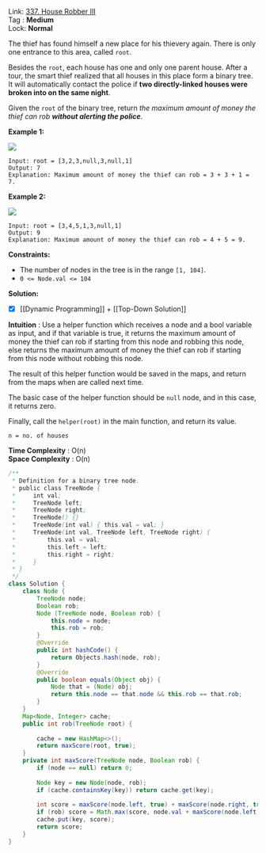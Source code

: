 Link: [337. House Robber III](https://leetcode.com/problems/house-robber-iii/) <br>
Tag : **Medium**<br>
Lock: **Normal**

The thief has found himself a new place for his thievery again. There is only one entrance to this area, called `root`.

Besides the `root`, each house has one and only one parent house. After a tour, the smart thief realized that all houses in this place form a binary tree. It will automatically contact the police if **two directly-linked houses were broken into on the same night**.

Given the `root` of the binary tree, return _the maximum amount of money the thief can rob **without alerting the police**_.

**Example 1:**

![](https://assets.leetcode.com/uploads/2021/03/10/rob1-tree.jpg)
```
Input: root = [3,2,3,null,3,null,1]
Output: 7
Explanation: Maximum amount of money the thief can rob = 3 + 3 + 1 = 7.
```

**Example 2:**

![](https://assets.leetcode.com/uploads/2021/03/10/rob2-tree.jpg)
```
Input: root = [3,4,5,1,3,null,1]
Output: 9
Explanation: Maximum amount of money the thief can rob = 4 + 5 = 9.
```

**Constraints:**
-   The number of nodes in the tree is in the range `[1, 104]`.
-   `0 <= Node.val <= 104`


**Solution:**
- [x] [[Dynamic Programming]] + [[Top-Down Solution]]

**Intuition** :
Use a helper function which receives a node and a bool variable as input, and if that variable is true, it returns the maximum amount of money the thief can rob if starting from this node and robbing this node, else returns the maximum amount of money the thief can rob if starting from this node without robbing this node.

The result of this helper function would be saved in the maps, and return from the maps when are called next time.

The basic case of the helper function should be `null` node, and in this case, it returns zero.

Finally, call the `helper(root)` in the main function, and return its value.

```
n = no. of houses
```
**Time Complexity** : O(n)<br>
**Space Complexity** : O(n)

```java
/**
 * Definition for a binary tree node.
 * public class TreeNode {
 *     int val;
 *     TreeNode left;
 *     TreeNode right;
 *     TreeNode() {}
 *     TreeNode(int val) { this.val = val; }
 *     TreeNode(int val, TreeNode left, TreeNode right) {
 *         this.val = val;
 *         this.left = left;
 *         this.right = right;
 *     }
 * }
 */
class Solution {
    class Node {
        TreeNode node;
        Boolean rob;
        Node (TreeNode node, Boolean rob) {
            this.node = node;
            this.rob = rob;
        }
        @Override
        public int hashCode() {
            return Objects.hash(node, rob);
        }
        @Override
        public boolean equals(Object obj) {
            Node that = (Node) obj;
            return this.node == that.node && this.rob == that.rob;
        }
    }
    Map<Node, Integer> cache;
    public int rob(TreeNode root) {
        
        cache = new HashMap<>();
        return maxScore(root, true);
    }
    private int maxScore(TreeNode node, Boolean rob) {
        if (node == null) return 0;
        
        Node key = new Node(node, rob);
        if (cache.containsKey(key)) return cache.get(key);
        
        int score = maxScore(node.left, true) + maxScore(node.right, true);
        if (rob) score = Math.max(score, node.val + maxScore(node.left, false) + maxScore(node.right, false));
        cache.put(key, score);
        return score;
    }
}
```

